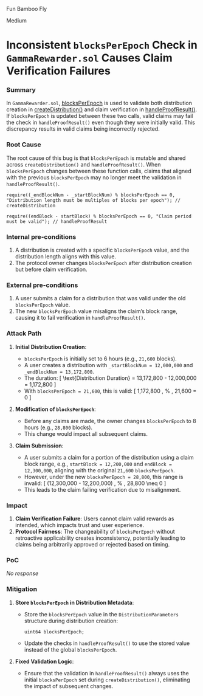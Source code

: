 Fun Bamboo Fly

Medium

# Inconsistent `blocksPerEpoch` Check in `GammaRewarder.sol` Causes Claim Verification Failures

### Summary

In `GammaRewarder.sol`, [blocksPerEpoch]() is used to validate both distribution creation in [createDistribution()](https://github.com/sherlock-audit/2024-10-gamma-rewarder/blob/main/GammaRewarder/contracts/GammaRewarder.sol#L120) and claim verification in [handleProofResult()](https://github.com/sherlock-audit/2024-10-gamma-rewarder/blob/main/GammaRewarder/contracts/GammaRewarder.sol#L202). If `blocksPerEpoch` is updated between these two calls, valid claims may fail the check in `handleProofResult()` even though they were initially valid. This discrepancy results in valid claims being incorrectly rejected.

### Root Cause

The root cause of this bug is that `blocksPerEpoch` is mutable and shared across `createDistribution()` and `handleProofResult()`. When `blocksPerEpoch` changes between these function calls, claims that aligned with the previous `blocksPerEpoch` may no longer meet the validation in `handleProofResult()`.

```solidity
require((_endBlockNum - _startBlockNum) % blocksPerEpoch == 0, "Distribution length must be multiples of blocks per epoch"); // createDistribution
```
```solidity
require((endBlock - startBlock) % blocksPerEpoch == 0, "Claim period must be valid"); // handleProofResult
```

### Internal pre-conditions

1. A distribution is created with a specific `blocksPerEpoch` value, and the distribution length aligns with this value.
2. The protocol owner changes `blocksPerEpoch` after distribution creation but before claim verification.

### External pre-conditions

1. A user submits a claim for a distribution that was valid under the old `blocksPerEpoch` value.
2. The new `blocksPerEpoch` value misaligns the claim’s block range, causing it to fail verification in `handleProofResult()`.

### Attack Path

1. **Initial Distribution Creation**:
   - `blocksPerEpoch` is initially set to 6 hours (e.g., `21,600` blocks).
   - A user creates a distribution with `_startBlockNum = 12,000,000` and `_endBlockNum = 13,172,800`.
   - The duration:
     \[
     \text{Distribution Duration} = 13,172,800 - 12,000,000 = 1,172,800
     \]
   - With `blocksPerEpoch = 21,600`, this is valid:
     \[
     1,172,800 \, \% \, 21,600 = 0
     \]
   
2. **Modification of `blocksPerEpoch`**:
   - Before any claims are made, the owner changes `blocksPerEpoch` to 8 hours (e.g., `28,800` blocks).
   - This change would impact all subsequent claims.

3. **Claim Submission**:
   - A user submits a claim for a portion of the distribution using a claim block range, e.g., `startBlock = 12,200,000` and `endBlock = 12,300,000`, aligning with the original `21,600` `blocksPerEpoch`.
   - However, under the new `blocksPerEpoch = 28,800`, this range is invalid:
     \[
     (12,300,000 - 12,200,000) \, \% \, 28,800 \neq 0
     \]
   - This leads to the claim failing verification due to misalignment.

### Impact

1. **Claim Verification Failure**: Users cannot claim valid rewards as intended, which impacts trust and user experience.
2. **Protocol Fairness**: The changeability of `blocksPerEpoch` without retroactive applicability creates inconsistency, potentially leading to claims being arbitrarily approved or rejected based on timing.

### PoC

_No response_

### Mitigation

1. **Store `blocksPerEpoch` in Distribution Metadata**:
   - Store the `blocksPerEpoch` value in the `DistributionParameters` structure during distribution creation:
     ```solidity
     uint64 blocksPerEpoch;
     ```
   - Update the checks in `handleProofResult()` to use the stored value instead of the global `blocksPerEpoch`.

2. **Fixed Validation Logic**:
   - Ensure that the validation in `handleProofResult()` always uses the initial `blocksPerEpoch` set during `createDistribution()`, eliminating the impact of subsequent changes.
